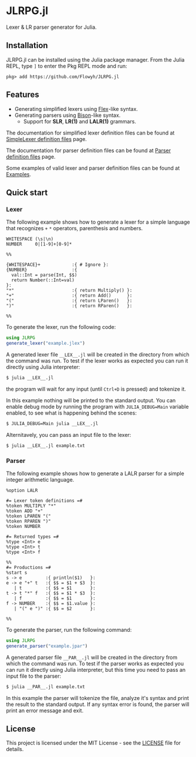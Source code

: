 # JLRPG.jl

Lexer & LR parser generator for Julia.

## Installation

JLRPG.jl can be installed using the Julia package manager. From the Julia REPL, type `]` to enter the Pkg REPL mode and run:

```
pkg> add https://github.com/Flowyh/JLRPG.jl
```

## Features

- Generating simplified lexers using [Flex](https://westes.github.io/flex/manual/)-like syntax.
- Generating parsers using [Bison](https://www.gnu.org/software/bison/manual/)-like syntax.
  - Support for **SLR**, **LR(1)** and **LALR(1)** grammars.

The documentation for simplified lexer definition files can be found at [SimpleLexer definition files](@ref) page.

The documentation for parser definition files can be found at [Parser definition files](@ref) page.

Some examples of valid lexer and parser definition files can be found at [Examples](@ref).

## Quick start

### Lexer

The following example shows how to generate a lexer for a simple language that recognizes `+` `*` operators, parenthesis and numbers.

```
WHITESPACE (\s|\n)
NUMBER     0|[1-9]+[0-9]*

%%

{WHITESPACE}+            :{ # Ignore }:
{NUMBER}                 :{
  val::Int = parse(Int, $$)
  return Number(::Int=val)
}:
"*"                      :{ return Multiply() }:
"+"                      :{ return Add()      }:
"("                      :{ return LParen()   }:
")"                      :{ return RParen()   }:

%%
```

To generate the lexer, run the following code:

```julia
using JLRPG
generate_lexer("example.jlex")
```

A generated lexer file `__LEX__.jl` will be created in the directory from which the command was run. To test if the lexer works as expected you can run it directly using Julia interpreter:

```bash
$ julia __LEX__.jl
```

the program will wait for any input (until `Ctrl+D` is pressed) and tokenize it.

In this example nothing will be printed to the standard output. You can enable debug mode by running the program with `JULIA_DEBUG=Main` variable enabled, to see what is happening behind the scenes:

```bash
$ JULIA_DEBUG=Main julia __LEX__.jl
```

Alternitavely, you can pass an input file to the lexer:

```bash
$ julia __LEX__.jl example.txt
```

### Parser

The following example shows how to generate a LALR parser for a simple integer arithmetic language.

```
%option LALR

#= Lexer token definitions =#
%token MULTIPLY "*"
%token ADD "+"
%token LPAREN "("
%token RPAREN ")"
%token NUMBER

#= Returned types =#
%type <Int> e
%type <Int> t
%type <Int> f

%%
#= Productions =#
%start s
s -> e         :{ println($1)   }:
e -> e "+" t   :{ $$ = $1 + $3  }:
   | t         :{ $$ = $1       }:
t -> t "*" f   :{ $$ = $1 * $3  }:
   | f         :{ $$ = $1       }:
f -> NUMBER    :{ $$ = $1.value }:
   | "(" e ")" :{ $$ = $2       }:

%%
```

To generate the parser, run the following command:

```julia
using JLRPG
generate_parser("example.jpar")
```

A generated parser file `__PAR__.jl` will be created in the directory from which the command was run. To test if the parser works as expected you can run it directly using Julia interpreter, but this time you need to pass an input file to the parser:

```bash
$ julia __PAR__.jl example.txt
```

In this example the parser will tokenize the file, analyze it's syntax and print the result to the standard output. If any syntax error is found, the parser will print an error message and exit.

## License

This project is licensed under the MIT License - see the [LICENSE](https://github.com/Flowyh/JLRPG.jl/blob/main/LICENSE) file for details.
